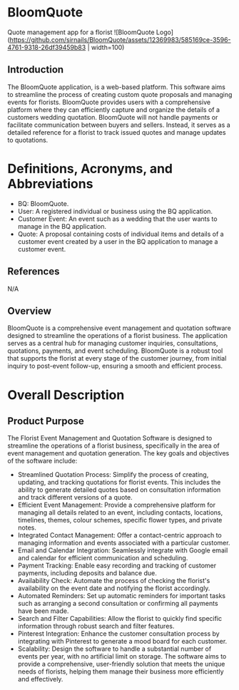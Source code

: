 # BloomQuote
Quote management app for a florist
![BloomQuote Logo](https://github.com/sirnails/BloomQuote/assets/12369983/585169ce-3596-4761-9318-26df39459b83 | width=100)

## Introduction
The BloomQuote application, is a web-based platform. This software aims to streamline the process of creating custom quote proposals and managing events for florists. BloomQuote provides users with a comprehensive platform where they can efficiently capture and organize the details of a customers wedding quotation. BloomQuote will not handle payments or facilitate communication between buyers and sellers. Instead, it serves as a detailed reference for a florist to track issued quotes and manage updates to quotations.

# Definitions, Acronyms, and Abbreviations
- BQ: BloomQuote.
- User: A registered individual or business using the BQ application.
- Customer Event: An event such as a wedding that the user wants to manage in the BQ application.
- Quote: A proposal containing costs of individual items and details of a customer event created by a user in the BQ application to manage a customer event.

## References
N/A

## Overview
BloomQuote is a comprehensive event management and quotation software designed to streamline the operations of a florist business. The application serves as a central hub for managing customer inquiries, consultations, quotations, payments, and event scheduling. BloomQuote is a robust tool that supports the florist at every stage of the customer journey, from initial inquiry to post-event follow-up, ensuring a smooth and efficient process.

# Overall Description
## Product Purpose

The Florist Event Management and Quotation Software is designed to streamline the operations of a florist business, specifically in the area of event management and quotation generation. The key goals and objectives of the software include:
- Streamlined Quotation Process: Simplify the process of creating, updating, and tracking quotations for florist events. This includes the ability to generate detailed quotes based on consultation information and track different versions of a quote.
- Efficient Event Management: Provide a comprehensive platform for managing all details related to an event, including contacts, locations, timelines, themes, colour schemes, specific flower types, and private notes.
- Integrated Contact Management: Offer a contact-centric approach to managing information and events associated with a particular customer.
- Email and Calendar Integration: Seamlessly integrate with Google email and calendar for efficient communication and scheduling.
- Payment Tracking: Enable easy recording and tracking of customer payments, including deposits and balance due.
- Availability Check: Automate the process of checking the florist's availability on the event date and notifying the florist accordingly.
- Automated Reminders: Set up automatic reminders for important tasks such as arranging a second consultation or confirming all payments have been made.
- Search and Filter Capabilities: Allow the florist to quickly find specific information through robust search and filter features.
- Pinterest Integration: Enhance the customer consultation process by integrating with Pinterest to generate a mood board for each customer.
- Scalability: Design the software to handle a substantial number of events per year, with no artificial limit on storage.
The software aims to provide a comprehensive, user-friendly solution that meets the unique needs of florists, helping them manage their business more efficiently and effectively.
